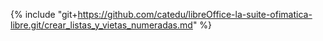 {% include "git+https://github.com/catedu/libreOffice-la-suite-ofimatica-libre.git/crear_listas_y_vietas_numeradas.md" %}